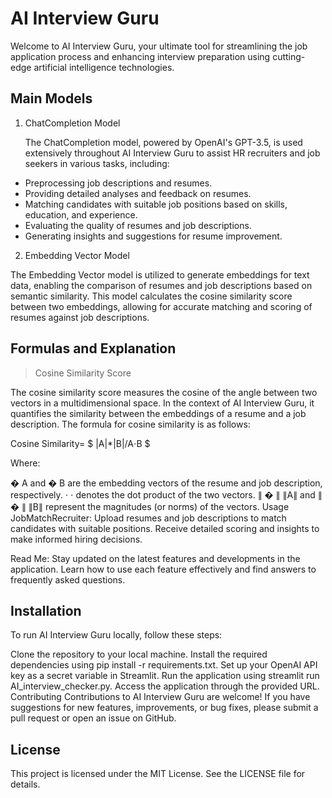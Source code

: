 # AI Interview Guru
Welcome to AI Interview Guru, your ultimate tool for streamlining the job application process and enhancing interview preparation using cutting-edge artificial intelligence technologies.

## Main Models
1. ChatCompletion Model
   
   The ChatCompletion model, powered by OpenAI's GPT-3.5, is used extensively throughout AI Interview Guru to assist HR recruiters and job seekers in various tasks, including:

- Preprocessing job descriptions and resumes.
- Providing detailed analyses and feedback on resumes.
- Matching candidates with suitable job positions based on skills, education, and experience.
- Evaluating the quality of resumes and job descriptions.
- Generating insights and suggestions for resume improvement.
  
2. Embedding Vector Model
   
  The Embedding Vector model is utilized to generate embeddings for text data, enabling the comparison of resumes and job descriptions based on semantic similarity. This model calculates the cosine similarity score between two embeddings, allowing for accurate matching and scoring of resumes against job descriptions.

## Formulas and Explanation
> Cosine Similarity Score

The cosine similarity score measures the cosine of the angle between two vectors in a multidimensional space. In the context of AI Interview Guru, it quantifies the similarity between the embeddings of a resume and a job description. The formula for cosine similarity is as follows:

Cosine Similarity= $ |A|*|B|/A⋅B $
​
 

Where:

�
A and 
�
B are the embedding vectors of the resume and job description, respectively.
⋅
⋅ denotes the dot product of the two vectors.
∥
�
∥
∥A∥ and 
∥
�
∥
∥B∥ represent the magnitudes (or norms) of the vectors.
Usage
JobMatchRecruiter: Upload resumes and job descriptions to match candidates with suitable positions. Receive detailed scoring and insights to make informed hiring decisions.

Read Me: Stay updated on the latest features and developments in the application. Learn how to use each feature effectively and find answers to frequently asked questions.

## Installation
To run AI Interview Guru locally, follow these steps:

Clone the repository to your local machine.
Install the required dependencies using pip install -r requirements.txt.
Set up your OpenAI API key as a secret variable in Streamlit.
Run the application using streamlit run AI_interview_checker.py.
Access the application through the provided URL.
Contributing
Contributions to AI Interview Guru are welcome! If you have suggestions for new features, improvements, or bug fixes, please submit a pull request or open an issue on GitHub.

## License
This project is licensed under the MIT License. See the LICENSE file for details.
